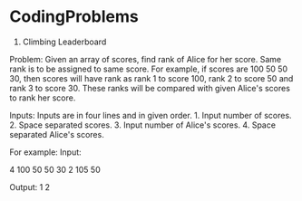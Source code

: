 # CodingProblems

1. Climbing Leaderboard

Problem: Given an array of scores, find rank of Alice for her score. Same rank is to be assigned to same score. For example, if scores are
         100 50 50 30, then scores will have rank as rank 1 to score 100, rank 2 to score 50 and rank 3 to score 30. These ranks will be compared
         with given Alice's scores to rank her score.

Inputs: Inputs are in four lines and in given order.
        1. Input number of scores.
        2. Space separated scores.
        3. Input number of Alice's scores.
        4. Space separated Alice's scores.
        
For example:
Input:

4
100 50 50 30
2
105 50

Output:
1
2

        
   
